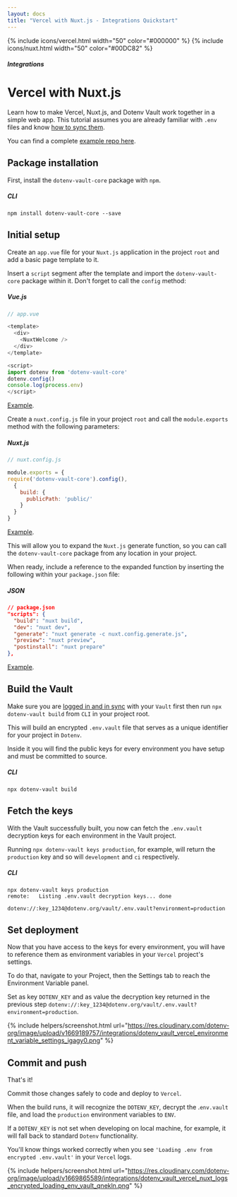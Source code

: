 ```yaml
---
layout: docs
title: "Vercel with Nuxt.js - Integrations Quickstart"
---
```


{% include icons/vercel.html width="50" color="#000000" %}
{% include icons/nuxt.html width="50" color="#00DC82" %}

##### Integrations

# __Vercel with Nuxt.js__

Learn how to make Vercel, Nuxt.js, and Dotenv Vault work together in a simple web app. This tutorial assumes you are already familiar with `.env` files and know [how to sync them](/docs/tutorials/sync).

You can find a complete [example repo here](https://github.com/dotenv-org/integration-example-vercel-nuxtjs).

## Package installation
First, install the `dotenv-vault-core` package with `npm`.

##### CLI
```shell
npm install dotenv-vault-core --save
```

## Initial setup
Create an `app.vue` file for your `Nuxt.js` application in the project `root` and add a basic page template to it.

Insert a `script` segment after the template and import the `dotenv-vault-core` package within it. Don't forget to call the `config` method:

##### Vue.js
```js
// app.vue

<template>
  <div>
    <NuxtWelcome />
  </div>
</template>

<script>
import dotenv from 'dotenv-vault-core'
dotenv.config()
console.log(process.env)
</script>
```
[Example](https://github.com/dotenv-org/integration-example-vercel-nuxtjs/blob/master/app.vue).

Create a `nuxt.config.js` file in your project `root` and call the `module.exports` method with the following parameters:

##### Nuxt.js
```js
// nuxt.config.js

module.exports = {
require('dotenv-vault-core').config(),
  {
    build: {
      publicPath: 'public/'
    }
  }
}
```
[Example](https://github.com/dotenv-org/integration-example-vercel-nuxtjs/blob/master/nuxt.config.js).

This will allow you to expand the `Nuxt.js` generate function, so you can call the `dotenv-vault-core` package from any location in your project.

When ready, include a reference to the expanded function by inserting the following within your `package.json` file:

##### JSON
```json
// package.json
"scripts": {
  "build": "nuxt build",
  "dev": "nuxt dev",
  "generate": "nuxt generate -c nuxt.config.generate.js",
  "preview": "nuxt preview",
  "postinstall": "nuxt prepare"
},
```
[Example](https://github.com/dotenv-org/integration-example-vercel-nuxtjs/blob/master/package.json).

## Build the Vault
Make sure you are [logged in and in sync](/docs/tutorials/sync) with your `Vault` first then run `npx dotenv-vault build` from `CLI` in your project root.

This will build an encrypted `.env.vault` file that serves as a unique identifier for your project in `Dotenv`.

Inside it you will find the public keys for every environment you have setup and must be committed to source.

##### CLI
```shell
npx dotenv-vault build
```

## Fetch the keys
With the Vault successfully built, you now can fetch the `.env.vault` decryption keys for each environment in the Vault project.

Running `npx dotenv-vault keys production`, for example, will return the `production` key and so will `development` and `ci` respectively.

##### CLI
```shell
npx dotenv-vault keys production
remote:   Listing .env.vault decryption keys... done

dotenv://:key_1234@dotenv.org/vault/.env.vault?environment=production
```

## Set deployment
Now that you have access to the keys for every environment, you will have to reference them as environment variables in your `Vercel` project's settings.

To do that, navigate to your Project, then the Settings tab to reach the Environment Variable panel.

Set as key `DOTENV_KEY` and as value the decryption key returned in the previous step `dotenv://:key_1234@dotenv.org/vault/.env.vault?environment=production`.

{% include helpers/screenshot.html url="https://res.cloudinary.com/dotenv-org/image/upload/v1669189757/integrations/dotenv_vault_vercel_environment_variable_settings_igagy0.png" %}

## Commit and push
That's it!

Commit those changes safely to code and deploy to `Vercel`.

When the build runs, it will recognize the `DOTENV_KEY`, decrypt the .`env.vault` file, and load the `production` environment variables to `ENV`.

If a `DOTENV_KEY` is not set when developing on local machine, for example, it will fall back to standard `Dotenv` functionality.

You'll know things worked correctly when you see `'Loading .env from encrypted .env.vault'` in your `Vercel` logs.

{% include helpers/screenshot.html url="https://res.cloudinary.com/dotenv-org/image/upload/v1669865589/integrations/dotenv_vault_vercel_nuxt_logs_encrypted_loading_env_vault_qnekln.png" %}
